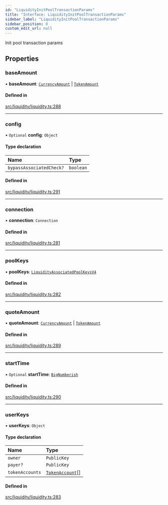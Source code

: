 ```yaml
---
id: "LiquidityInitPoolTransactionParams"
title: "Interface: LiquidityInitPoolTransactionParams"
sidebar_label: "LiquidityInitPoolTransactionParams"
sidebar_position: 0
custom_edit_url: null
---
```


Init pool transaction params

## Properties

### baseAmount

• **baseAmount**: [`CurrencyAmount`](../classes/CurrencyAmount.md) \| [`TokenAmount`](../classes/TokenAmount.md)

#### Defined in

[src/liquidity/liquidity.ts:288](https://github.com/alpha-defi/raydium-sdk/blob/108ded9/src/liquidity/liquidity.ts#L288)

___

### config

• `Optional` **config**: `Object`

#### Type declaration

| Name | Type |
| :------ | :------ |
| `bypassAssociatedCheck?` | `boolean` |

#### Defined in

[src/liquidity/liquidity.ts:291](https://github.com/alpha-defi/raydium-sdk/blob/108ded9/src/liquidity/liquidity.ts#L291)

___

### connection

• **connection**: `Connection`

#### Defined in

[src/liquidity/liquidity.ts:281](https://github.com/alpha-defi/raydium-sdk/blob/108ded9/src/liquidity/liquidity.ts#L281)

___

### poolKeys

• **poolKeys**: [`LiquidityAssociatedPoolKeysV4`](LiquidityAssociatedPoolKeysV4.md)

#### Defined in

[src/liquidity/liquidity.ts:282](https://github.com/alpha-defi/raydium-sdk/blob/108ded9/src/liquidity/liquidity.ts#L282)

___

### quoteAmount

• **quoteAmount**: [`CurrencyAmount`](../classes/CurrencyAmount.md) \| [`TokenAmount`](../classes/TokenAmount.md)

#### Defined in

[src/liquidity/liquidity.ts:289](https://github.com/alpha-defi/raydium-sdk/blob/108ded9/src/liquidity/liquidity.ts#L289)

___

### startTime

• `Optional` **startTime**: [`BigNumberish`](../modules.md#bignumberish)

#### Defined in

[src/liquidity/liquidity.ts:290](https://github.com/alpha-defi/raydium-sdk/blob/108ded9/src/liquidity/liquidity.ts#L290)

___

### userKeys

• **userKeys**: `Object`

#### Type declaration

| Name | Type |
| :------ | :------ |
| `owner` | `PublicKey` |
| `payer?` | `PublicKey` |
| `tokenAccounts` | [`TokenAccount`](TokenAccount.md)[] |

#### Defined in

[src/liquidity/liquidity.ts:283](https://github.com/alpha-defi/raydium-sdk/blob/108ded9/src/liquidity/liquidity.ts#L283)

